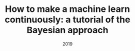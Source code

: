 ---
title: "How to make a machine learn continuously: a tutorial of the Bayesian approach"
collection: publications
permalink: /publication/2019-nan
date: 2019
venue: 'Artificial Intelligence and Machine Learning for Multi-Domain Operations'
---